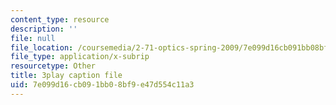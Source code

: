 ```yaml
---
content_type: resource
description: ''
file: null
file_location: /coursemedia/2-71-optics-spring-2009/7e099d16cb091bb08bf9e47d554c11a3_JmK0vSLULP8.srt
file_type: application/x-subrip
resourcetype: Other
title: 3play caption file
uid: 7e099d16-cb09-1bb0-8bf9-e47d554c11a3
---
```

